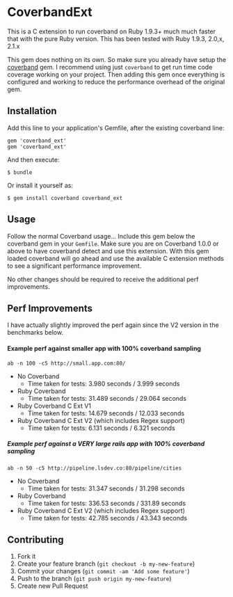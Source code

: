 # CoverbandExt

This is a C extension to run coverband on Ruby 1.9.3+ much much faster that with the pure Ruby version. This has been tested with Ruby 1.9.3, 2.0,x, 2.1.x

This gem does nothing on its own. So make sure you already have setup the [coverband](https://github.com/danmayer/coverband) gem. I recommend using just `coverband` to get run time code coverage working on your project. Then adding this gem once everything is configured and working to reduce the performance overhead of the original gem.

## Installation

Add this line to your application's Gemfile, after the existing coverband line:

    gem 'coverband_ext'
    gem 'coverband_ext'

And then execute:

    $ bundle

Or install it yourself as:

    $ gem install coverband coverband_ext

## Usage

Follow the normal Coverband usage... Include this gem below the coverband gem in your `Gemfile`. Make sure you are on Coverband 1.0.0 or above to have coverband detect and use this extension. With this gem loaded coverband will go ahead and use the available C extension methods to see a significant performance improvement.

No other changes should be required to receive the additional perf improvements.

## Perf Improvements

I have actually slightly improved the perf again since the V2 version in the benchmarks below. 

#### Example perf against smaller app with 100% coverband sampling

`ab -n 100 -c5 http://small.app.com:80/`

* No Coverband
  * Time taken for tests:   3.980 seconds /  3.999 seconds
* Ruby Coverband
  * Time taken for tests:   31.489 seconds / 29.064 seconds
* Ruby Coverband C Ext V1
  * Time taken for tests:   14.679 seconds / 12.033 seconds
* Ruby Coverband C Ext V2 (which includes Regex support)
  * Time taken for tests:   6.131 seconds / 6.321 seconds

##### Example perf against a VERY large rails app with 100% coverband sampling

`ab -n 50 -c5 http://pipeline.lsdev.co:80/pipeline/cities`

* No Coverband
  * Time taken for tests:   31.347 seconds / 31.298 seconds
* Ruby Coverband
  * Time taken for tests:   336.53 seconds / 331.89 seconds
* Ruby Coverband C Ext V2 (which includes Regex support)
  * Time taken for tests:   42.785 seconds / 43.343 seconds

## Contributing

1. Fork it
2. Create your feature branch (`git checkout -b my-new-feature`)
3. Commit your changes (`git commit -am 'Add some feature'`)
4. Push to the branch (`git push origin my-new-feature`)
5. Create new Pull Request
